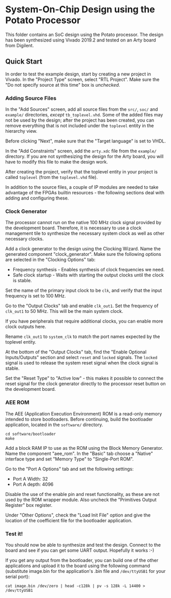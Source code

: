 # System-On-Chip Design using the Potato Processor

This folder contains an SoC design using the Potato processor. The design
has been synthesized using Vivado 2019.2 and tested on an Arty board from
Digilent.

## Quick Start

In order to test the example design, start by creating a new project in
Vivado. In the "Project Type" screen, select "RTL Project". Make sure
the "Do not specify source at this time" box is *unchecked*.

### Adding Source Files

In the "Add Sources" screen, add all source files from the `src/`, `soc/`
and `example/` directories, *except* `tb_toplevel.vhd`. Some of the added
files may not be used by the design; after the project has been created,
you can remove everything that is not included under the `toplevel` entity
in the hierarchy view.

Before clicking "Next", make sure that the "Target language" is set to VHDL.

In the "Add Constraints" screen, add the `arty.xdc` file from the `example/`
directory. If you are not synthesizing the design for the Arty board, you
will have to modify this file to make the design work.

After creating the project, verify that the toplevel entity in your project
is called `toplevel` (from the `toplevel.vhd` file).

In addition to the source files, a couple of IP modules are needed to take
advantage of the FPGAs builtin resources - the following sections deal with
adding and configuring these.

### Clock Generator

The processor cannot run on the native 100 MHz clock signal provided
by the development board. Therefore, it is necessary to use a clock management
tile to synthesize the necessary system clock as well as other necessary clocks.

Add a clock generator to the design using the Clocking Wizard. Name the generated
component "clock_generator". Make sure the following options are selected in the
"Clocking Options" tab:

* Frequency synthesis - Enables synthesis of clock frequencies we need.
* Safe clock startup - Waits with starting the output clocks until the clock is stable.

Set the name of the primary input clock to be `clk`, and verify that the input
frequency is set to 100 MHz.

Go to the "Output Clocks" tab and enable `clk_out1`. Set the frequency
of `clk_out1` to 50 MHz. This will be the main system clock.

If you have peripherals that require additional clocks, you can enable more clock
outputs here.

Rename `clk_out1` to `system_clk` to match the port names expected by the toplevel entity.

At the bottom of the "Output Clocks" tab, find the "Enable Optional Inputs/Outputs"
section and select `reset` and `locked` signals. The `locked` signal is used to
release the system reset signal when the clock signal is stable.

Set the "Reset Type" to "Active low" - this makes it possible to connect the reset
signal for the clock generator directly to the processor reset button on the development
board.

### AEE ROM

The AEE (Application Execution Environment) ROM is a read-only memory intended to
store bootloaders. Before continuing, build the bootloader application, located in
the `software/` directory.

    cd software/bootloader
    make

Add a block RAM IP to use as the ROM using the Block Memory Generator. Name the component
"aee_rom". In the "Basic" tab choose a "Native" interface type and set "Memory Type" to
"Single-Port ROM".

Go to the "Port A Options" tab and set the following settings:

* Port A Width: 32
* Port A depth: 4096

Disable the use of the enable pin and reset functionality, as these are not
used by the ROM wrapper module. Also uncheck the "Primitives Output Register" box register.

Under "Other Options", check the "Load Init File" option and give the location
of the coefficient file for the bootloader application.

### Test it!

You should now be able to synthesize and test the design. Connect to the board and see if
you can get some UART output. Hopefully it works :-)

If you get any output from the bootloader, you can build one of the other applications
and upload it to the board using the following command (substitute image.bin for the
application's .bin file and `/dev/ttyUSB1` for your serial port):

`cat image.bin /dev/zero | head -c128k | pv -s 128k -L 14400 > /dev/ttyUSB1`

